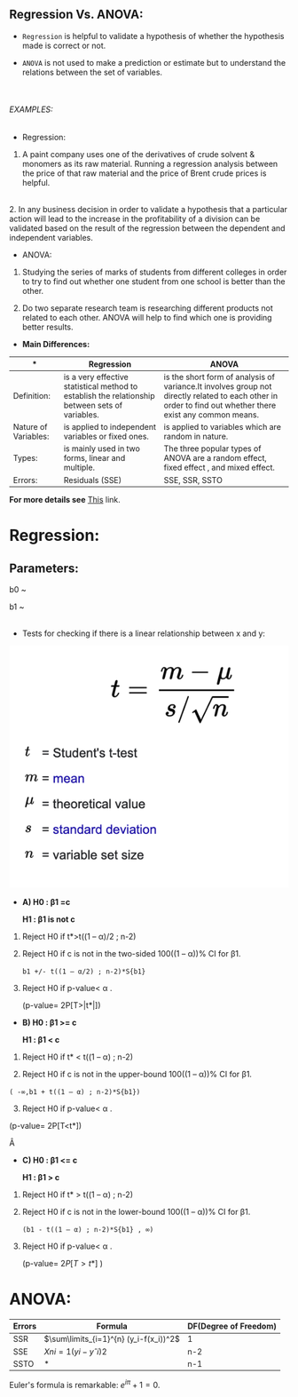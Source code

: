 ## Regression Vs. ANOVA:

- `Regression` is helpful to validate a hypothesis of whether the hypothesis made is correct or not.

- `ANOVA` is not used to make a prediction or estimate but to understand the relations between the set of variables.
<br />

###### EXAMPLES:

  - Regression:

  1. A paint company uses one of the derivatives of crude solvent & monomers as its raw material. Running a regression analysis between the price of that raw material and the price of Brent crude prices is helpful.
<br />
  2. In any business decision in order to validate a hypothesis that a particular action will lead to the increase in the profitability of a division can be validated based on the result of the regression between the dependent and independent variables.

  - ANOVA:

  1. Studying the series of marks of students from different colleges in order to try to find out whether one student from one school is better than the other.

  2. Do two separate research team is researching different products not related to each other. ANOVA will help to find which one is providing better results.


* **Main Differences:**

*|Regression|ANOVA
--|----------|-----
Definition:|is a very effective statistical method to establish the relationship between sets of variables.|is the short form of analysis of variance.It involves group not directly related to each other in order to find out whether there exist any common means.
Nature of Variables:|is applied to independent variables or fixed ones.|is applied to variables which are random in nature.
Types:|is mainly used in two forms, linear and multiple.|The three popular types of ANOVA are a random effect, fixed effect , and mixed effect.
Errors:|Residuals (SSE)|SSE, SSR, SSTO




**For more details see** [This](https://www.wallstreetmojo.com/regression-vs-anova/) link.



# Regression:

## Parameters:

b0 ~

b1 ~
<br />
<br />

* Tests for checking if there is a linear relationship between x and y:

![Ttest](pictures/Ttest.png)

  - **A) H0 : β1 =c**

    **H1 : β1 is not c**


  1. Reject H0 if t*>t((1 – α)/2 ; n-2)

  2. Reject H0 if c is not in the two-sided 100((1 – α))% CI for β1.

     `b1 +/- t((1 – α/2) ; n-2)*S{b1}`

  3. Reject H0 if p-value< α .

     (p-value= 2P[T>|t*|])


  - **B) H0 : β1 >= c**

    **H1 : β1 < c**

1. Reject H0 if t* < t((1 – α) ; n-2)

2. Reject H0 if c is not in the upper-bound 100((1 – α))% CI for β1.

`( -∞,b1 + t((1 – α) ; n-2)*S{b1})`

3. Reject H0 if p-value< α .

(p-value= 2P[T<t*])

Â
  - **C) H0 : β1 <= c**

    **H1 : β1 > c**

1. Reject H0 if t* > t((1 – α) ; n-2)

2. Reject H0 if c is not in the lower-bound 100((1 – α))% CI for β1.

   `(b1 - t((1 – α) ; n-2)*S{b1} , ∞)`

3. Reject H0 if p-value< α .

   (p-value= $2P[T>t*]$ )

# **ANOVA:**

Errors|Formula|DF(Degree of Freedom)
----|----|----
SSR | $\sum\limits_{i=1}^{n} (y_i-f(x_i))^2$ | 1
SSE | $Xni=1(yi − yˆi)2$ | n-2
SSTO | * | n-1

Euler's formula is remarkable: $e^{i\pi} + 1 = 0$.
